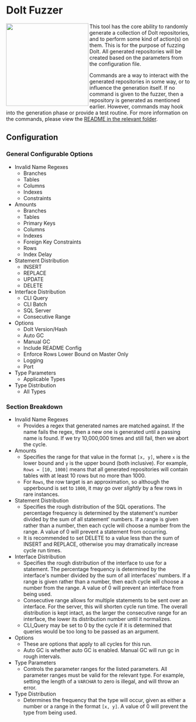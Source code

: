 # Dolt Fuzzer

<img align="left" height="225" src="https://user-images.githubusercontent.com/5618869/114187874-567b4880-98fd-11eb-8cf5-2a0501a8fb88.gif"/>

This tool has the core ability to randomly generate a collection of Dolt repositories, and to perform some kind of action(s) on them. This is for the purpose of fuzzing Dolt. All generated repositories will be created based on the parameters from the configuration file.

Commands are a way to interact with the generated repositories in some way, or to influence the generation itself. If no command is given to the fuzzer, then a repository is generated as mentioned earlier. However, commands may hook into the generation phase or provide a test routine. For more information on the commands, please view the [README in the relevant folder](./commands/README.md).

## Configuration

### General Configurable Options

* Invalid Name Regexes
    * Branches
    * Tables
    * Columns
    * Indexes
    * Constraints
* Amounts
    * Branches
    * Tables
    * Primary Keys
    * Columns
    * Indexes
    * Foreign Key Constraints
    * Rows
    * Index Delay
* Statement Distribution
    * INSERT
    * REPLACE
    * UPDATE
    * DELETE
* Interface Distribution
    * CLI Query
    * CLI Batch
    * SQL Server
    * Consecutive Range
* Options
    * Dolt Version/Hash
    * Auto GC
    * Manual GC
    * Include README Config
    * Enforce Rows Lower Bound on Master Only
    * Logging
    * Port
* Type Parameters
    * Applicable Types
* Type Distribution
    * All Types

### Section Breakdown

* Invalid Name Regexes
    * Provides a regex that generated names are matched against. If the name fails the regex, then a new one is generated until a passing name is found. If we try 10,000,000 times and still fail, then we abort the cycle.
* Amounts
    * Specifies the range for that value in the format `[x, y]`, where `x` is the lower bound and `y` is the upper bound (both inclusive). For example, `Rows = [10, 1000]` means that all generated repositories will contain tables with at least 10 rows but no more than 1000.
    * For `Rows`, the row target is an approximation, so although the upperbound is set to `1000`, it may go over _slightly_ by a few rows in rare instances.
* Statement Distribution
    * Specifies the rough distribution of the SQL operations. The percentage frequency is determined by the statement's number divided by the sum of all statement' numbers. If a range is given rather than a number, then each cycle will choose a number from the range. A value of 0 will prevent a statement from occurring.
    * It is recommended to set DELETE to a value less than the sum of INSERT and REPLACE, otherwise you may dramatically increase cycle run times.
* Interface Distribution
    * Specifies the rough distribution of the interface to use for a statement. The percentage frequency is determined by the interface's number divided by the sum of all interfaces' numbers. If a range is given rather than a number, then each cycle will choose a number from the range. A value of 0 will prevent an interface from being used.
    * Consecutive range allows for multiple statements to be sent over an interface. For the server, this will shorten cycle run time. The overall distribution is kept intact, as the larger the consecutive range for an interface, the lower its distribution number until it normalizes.
    * CLI_Query may be set to 0 by the cycle if it is determined that queries would be too long to be passed as an argument.
* Options
    * These are options that apply to all cycles for this run.
    * Auto GC is whether auto GC is enabled. Manual GC will run gc in rough intervals. 
* Type Parameters
    * Controls the parameter ranges for the listed parameters. All parameter ranges must be valid for the relevant type. For example, setting the length of a `VARCHAR` to zero is illegal, and will throw an error.
* Type Distribution
    * Determines the frequency that the type will occur, given as either a number or a range in the format `[x, y]`. A value of 0 will prevent the type from being used.

